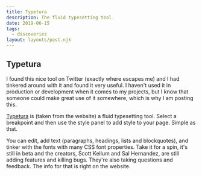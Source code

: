 ```yaml
---
title: Typetura
description: The fluid typesetting tool.
date: 2019-06-15
tags:
  - discoveries
layout: layouts/post.njk
---
```

## Typetura

I found this nice tool on Twitter (exactly where escapes me) and I had tinkered around with it and found it very useful. I haven't used it in production or development when it comes to my projects, but I know that someone could make great use of it somewhere, which is why I am posting this.

[Typetura](https://typetura.com/) is (taken from the website) a fluid typesetting tool. Select a breakpoint and then use the style panel to add style to your page. Simple as that.

You can edit, add text (paragraphs, headings, lists and blockquotes), and tinker with the fonts with many CSS font properties. Take it for a spin, it's still in beta and the creators, Scott Kellum and Sal Hernandez, are still adding features and killing bugs. They're also taking questions and feedback. The info for that is right on the website.


